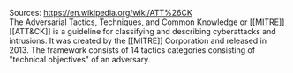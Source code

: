 Sources:
https://en.wikipedia.org/wiki/ATT%26CK
\
The Adversarial Tactics, Techniques, and Common Knowledge or [[MITRE]] [[ATT&CK]] is a guideline for classifying and describing cyberattacks and intrusions. It was created by the [[MITRE]] Corporation and released in 2013. The framework consists of 14 tactics categories consisting of "technical objectives" of an adversary.
